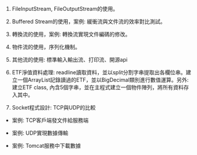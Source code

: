 1. FileInputStream, FileOutputStream的使用。

2. Buffered Stream的使用，案例: 緩衝流與文件流的效率對比測試。

3. 轉換流的使用，案例: 轉換流實現文件編碼的修改。

4. 物件流的使用，序列化機制。

5. 其他流的使用: 標準輸入輸出流、打印流、開源api

6. ETF淨值資料處理: readline讀取資料，並以split分割字串提取出各欄位串。建立一個ArrayList記錄讀過的ETF，並以BigDecimal類別進行數值運算。另外:建立ETF class, 內含5個字串，並在主程式建立一個物件陣列，將所有資料存入其中。

7. Socket程式設計: TCP與UDP的比較

- 案例: TCP客戶端發文件給服務端

- 案例: UDP實現數據傳輸

- 案例: Tomcat服務中下載數據
